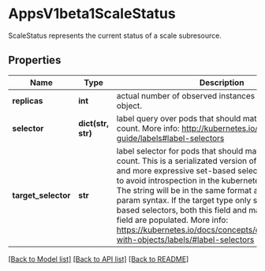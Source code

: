 # AppsV1beta1ScaleStatus

ScaleStatus represents the current status of a scale subresource.
## Properties
Name | Type | Description | Notes
------------ | ------------- | ------------- | -------------
**replicas** | **int** | actual number of observed instances of the scaled object. | 
**selector** | **dict(str, str)** | label query over pods that should match the replicas count. More info: http://kubernetes.io/docs/user-guide/labels#label-selectors | [optional] 
**target_selector** | **str** | label selector for pods that should match the replicas count. This is a serializated version of both map-based and more expressive set-based selectors. This is done to avoid introspection in the kubernetes_asyncio.clients. The string will be in the same format as the query-param syntax. If the target type only supports map-based selectors, both this field and map-based selector field are populated. More info: https://kubernetes.io/docs/concepts/overview/working-with-objects/labels/#label-selectors | [optional] 

[[Back to Model list]](../README.md#documentation-for-models) [[Back to API list]](../README.md#documentation-for-api-endpoints) [[Back to README]](../README.md)


